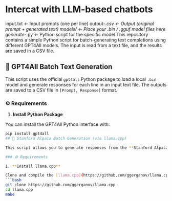 # Intercat with LLM-based chatbots
input.txt              ← Input prompts (one per line)
output-*.csv           ← Output (original prompt + generated text)
models/                ← Place your .bin / .gguf model files here
generate-*.py          ← Python script for the specific model
This repository contains a simple Python script for batch-generating text completions using different GPT4All models. The input is read from a text file, and the results are saved in a CSV file.

## 🤖 GPT4All Batch Text Generation

This script uses the official `gpt4all` Python package to load a local `.bin` model and generate responses for each line in an input text file. The outputs are saved to a CSV file in `[Prompt, Response]` format.

### ⚙️ Requirements

1. **Install Python Package**

You can install the GPT4All Python interface with:
```bash
pip install gpt4all
## 🦙 Stanford Alpaca Batch Generation (via llama.cpp)

This script allows you to generate responses from the **Stanford Alpaca** model or any compatible `.gguf` file using the `llama.cpp` backend. Input prompts are read from `input.txt`, and generated completions are saved in `output-alpaca.csv`.

### ⚙️ Requirements

1. **Install llama.cpp**

Clone and compile the [llama.cpp](https://github.com/ggerganov/llama.cpp) repo:
```bash
git clone https://github.com/ggerganov/llama.cpp
cd llama.cpp
make
